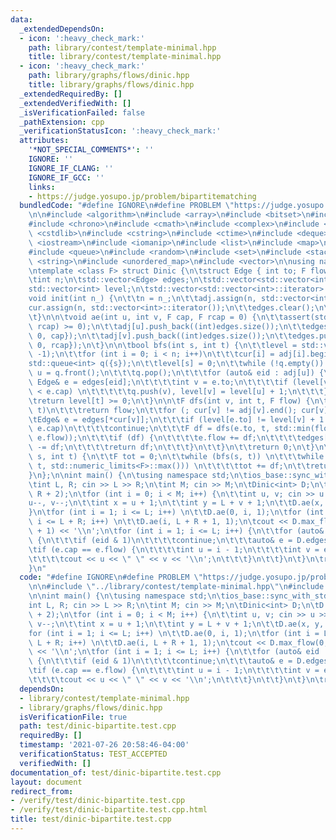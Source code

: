 ```yaml
---
data:
  _extendedDependsOn:
  - icon: ':heavy_check_mark:'
    path: library/contest/template-minimal.hpp
    title: library/contest/template-minimal.hpp
  - icon: ':heavy_check_mark:'
    path: library/graphs/flows/dinic.hpp
    title: library/graphs/flows/dinic.hpp
  _extendedRequiredBy: []
  _extendedVerifiedWith: []
  _isVerificationFailed: false
  _pathExtension: cpp
  _verificationStatusIcon: ':heavy_check_mark:'
  attributes:
    '*NOT_SPECIAL_COMMENTS*': ''
    IGNORE: ''
    IGNORE_IF_CLANG: ''
    IGNORE_IF_GCC: ''
    links:
    - https://judge.yosupo.jp/problem/bipartitematching
  bundledCode: "#define IGNORE\n#define PROBLEM \"https://judge.yosupo.jp/problem/bipartitematching\"\
    \n\n#include <algorithm>\n#include <array>\n#include <bitset>\n#include <cassert>\n\
    #include <chrono>\n#include <cmath>\n#include <complex>\n#include <cstdio>\n#include\
    \ <cstdlib>\n#include <cstring>\n#include <ctime>\n#include <deque>\n#include\
    \ <iostream>\n#include <iomanip>\n#include <list>\n#include <map>\n#include <numeric>\n\
    #include <queue>\n#include <random>\n#include <set>\n#include <stack>\n#include\
    \ <string>\n#include <unordered_map>\n#include <vector>\n\nusing namespace std;\n\
    \ntemplate <class F> struct Dinic {\n\tstruct Edge { int to; F flow, cap; };\n\
    \tint n;\n\tstd::vector<Edge> edges;\n\tstd::vector<std::vector<int>> adj;\n\t\
    std::vector<int> level;\n\tstd::vector<std::vector<int>::iterator> cur;\n\n\t\
    void init(int n_) {\n\t\tn = n_;\n\t\tadj.assign(n, std::vector<int>());\n\t\t\
    cur.assign(n, std::vector<int>::iterator());\n\t\tedges.clear();\n\t\tlevel.clear();\n\
    \t}\n\n\tvoid ae(int u, int v, F cap, F rcap = 0) {\n\t\tassert(std::min(cap,\
    \ rcap) >= 0);\n\t\tadj[u].push_back((int)edges.size());\n\t\tedges.push_back({v,\
    \ 0, cap});\n\t\tadj[v].push_back((int)edges.size());\n\t\tedges.push_back({u,\
    \ 0, rcap});\n\t}\n\n\tbool bfs(int s, int t) {\n\t\tlevel = std::vector<int>(n,\
    \ -1);\n\t\tfor (int i = 0; i < n; i++)\n\t\t\tcur[i] = adj[i].begin();\n\t\t\
    std::queue<int> q({s});\n\t\tlevel[s] = 0;\n\t\twhile (!q.empty()) {\n\t\t\tint\
    \ u = q.front();\n\t\t\tq.pop();\n\t\t\tfor (auto& eid : adj[u]) {\n\t\t\t\tconst\
    \ Edge& e = edges[eid];\n\t\t\t\tint v = e.to;\n\t\t\t\tif (level[v] < 0 && e.flow\
    \ < e.cap) \n\t\t\t\t\tq.push(v), level[v] = level[u] + 1;\n\t\t\t}\n\t\t}\n\t\
    \treturn level[t] >= 0;\n\t}\n\n\tF dfs(int v, int t, F flow) {\n\t\tif (v ==\
    \ t)\n\t\t\treturn flow;\n\t\tfor (; cur[v] != adj[v].end(); cur[v]++) {\n\t\t\
    \tEdge& e = edges[*cur[v]];\n\t\t\tif (level[e.to] != level[v] + 1 || e.flow ==\
    \ e.cap)\n\t\t\t\tcontinue;\n\t\t\tF df = dfs(e.to, t, std::min(flow, e.cap -\
    \ e.flow));\n\t\t\tif (df) {\n\t\t\t\te.flow += df;\n\t\t\t\tedges[*cur[v] ^ 1].flow\
    \ -= df;\n\t\t\t\treturn df;\n\t\t\t}\n\t\t}\n\t\treturn 0;\n\t}\n\t\n\tF max_flow(int\
    \ s, int t) {\n\t\tF tot = 0;\n\t\twhile (bfs(s, t)) \n\t\t\twhile (F df = dfs(s,\
    \ t, std::numeric_limits<F>::max())) \n\t\t\t\ttot += df;\n\t\treturn tot;\n\t\
    }\n};\n\nint main() {\n\tusing namespace std;\n\tios_base::sync_with_stdio(0);\n\
    \tint L, R; cin >> L >> R;\n\tint M; cin >> M;\n\tDinic<int> D;\n\tD.init(L +\
    \ R + 2);\n\tfor (int i = 0; i < M; i++) {\n\t\tint u, v; cin >> u >> v;\n\t\t\
    u--, v--;\n\t\tint x = u + 1;\n\t\tint y = L + v + 1;\n\t\tD.ae(x, y, 1);\n\t\
    }\n\tfor (int i = 1; i <= L; i++) \n\t\tD.ae(0, i, 1);\n\tfor (int i = L + 1;\
    \ i <= L + R; i++) \n\t\tD.ae(i, L + R + 1, 1);\n\tcout << D.max_flow(0, L + R\
    \ + 1) << '\\n';\n\tfor (int i = 1; i <= L; i++) {\n\t\tfor (auto& eid : D.adj[i])\
    \ {\n\t\t\tif (eid & 1)\n\t\t\t\tcontinue;\n\t\t\tauto& e = D.edges[eid];\n\t\t\
    \tif (e.cap == e.flow) {\n\t\t\t\tint u = i - 1;\n\t\t\t\tint v = e.to - L - 1;\n\
    \t\t\t\tcout << u << \" \" << v << '\\n';\n\t\t\t}\n\t\t}\n\t}\n\treturn 0;\n\
    }\n"
  code: "#define IGNORE\n#define PROBLEM \"https://judge.yosupo.jp/problem/bipartitematching\"\
    \n\n#include \"../library/contest/template-minimal.hpp\"\n#include \"../library/graphs/flows/dinic.hpp\"\
    \n\nint main() {\n\tusing namespace std;\n\tios_base::sync_with_stdio(0);\n\t\
    int L, R; cin >> L >> R;\n\tint M; cin >> M;\n\tDinic<int> D;\n\tD.init(L + R\
    \ + 2);\n\tfor (int i = 0; i < M; i++) {\n\t\tint u, v; cin >> u >> v;\n\t\tu--,\
    \ v--;\n\t\tint x = u + 1;\n\t\tint y = L + v + 1;\n\t\tD.ae(x, y, 1);\n\t}\n\t\
    for (int i = 1; i <= L; i++) \n\t\tD.ae(0, i, 1);\n\tfor (int i = L + 1; i <=\
    \ L + R; i++) \n\t\tD.ae(i, L + R + 1, 1);\n\tcout << D.max_flow(0, L + R + 1)\
    \ << '\\n';\n\tfor (int i = 1; i <= L; i++) {\n\t\tfor (auto& eid : D.adj[i])\
    \ {\n\t\t\tif (eid & 1)\n\t\t\t\tcontinue;\n\t\t\tauto& e = D.edges[eid];\n\t\t\
    \tif (e.cap == e.flow) {\n\t\t\t\tint u = i - 1;\n\t\t\t\tint v = e.to - L - 1;\n\
    \t\t\t\tcout << u << \" \" << v << '\\n';\n\t\t\t}\n\t\t}\n\t}\n\treturn 0;\n}"
  dependsOn:
  - library/contest/template-minimal.hpp
  - library/graphs/flows/dinic.hpp
  isVerificationFile: true
  path: test/dinic-bipartite.test.cpp
  requiredBy: []
  timestamp: '2021-07-26 20:58:46-04:00'
  verificationStatus: TEST_ACCEPTED
  verifiedWith: []
documentation_of: test/dinic-bipartite.test.cpp
layout: document
redirect_from:
- /verify/test/dinic-bipartite.test.cpp
- /verify/test/dinic-bipartite.test.cpp.html
title: test/dinic-bipartite.test.cpp
---
```


